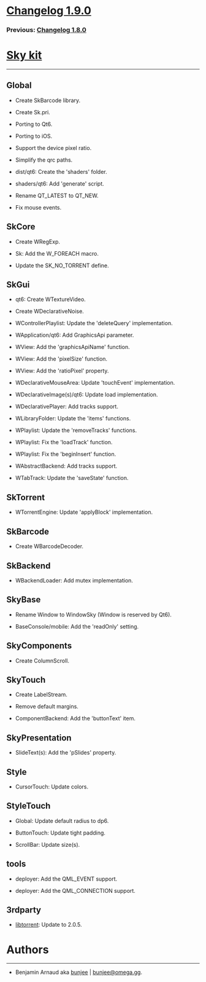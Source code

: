 # [Changelog 1.9.0](http://omega.gg/Sky/changes/1.9.0.html)

### Previous: [Changelog 1.8.0](1.8.0.html)

# [Sky kit](http://omega.gg/Sky)
---

## Global

- Create SkBarcode library.

- Create Sk.pri.

- Porting to Qt6.

- Porting to iOS.

- Support the device pixel ratio.

- Simplify the qrc paths.

- dist/qt6: Create the 'shaders' folder.

- shaders/qt6: Add 'generate' script.

- Rename QT_LATEST to QT_NEW.

- Fix mouse events.


## SkCore

- Create WRegExp.

- Sk: Add the W_FOREACH macro.

- Update the SK_NO_TORRENT define.


## SkGui

- qt6: Create WTextureVideo.

- Create WDeclarativeNoise.

- WControllerPlaylist: Update the 'deleteQuery' implementation.

- WApplication/qt6: Add GraphicsApi parameter.

- WView: Add the 'graphicsApiName' function.

- WView: Add the 'pixelSize' function.

- WView: Add the 'ratioPixel' property.

- WDeclarativeMouseArea: Update 'touchEvent' implementation.

- WDeclarativeImage(s)/qt6: Update load implementation.

- WDeclarativePlayer: Add tracks support.

- WLibraryFolder: Update the 'items' functions.

- WPlaylist: Update the 'removeTracks' functions.

- WPlaylist: Fix the 'loadTrack' function.

- WPlaylist: Fix the 'beginInsert' function.

- WAbstractBackend: Add tracks support.

- WTabTrack: Update the 'saveState' function.


## SkTorrent

- WTorrentEngine: Update 'applyBlock' implementation.


## SkBarcode

- Create WBarcodeDecoder.


## SkBackend

- WBackendLoader: Add mutex implementation.


## SkyBase

- Rename Window to WindowSky (Window is reserved by Qt6).

- BaseConsole/mobile: Add the 'readOnly' setting.


## SkyComponents

- Create ColumnScroll.


## SkyTouch

- Create LabelStream.

- Remove default margins.

- ComponentBackend: Add the 'buttonText' item.


## SkyPresentation

- SlideText(s): Add the 'pSlides' property.


## Style

- CursorTouch: Update colors.


## StyleTouch

- Global: Update default radius to dp6.

- ButtonTouch: Update tight padding.

- ScrollBar: Update size(s).


## tools

- deployer: Add the QML_EVENT support.

- deployer: Add the QML_CONNECTION support.


## 3rdparty

- [libtorrent](http://github.com/arvidn/libtorrent): Update to 2.0.5.


# Authors
---

- Benjamin Arnaud aka [bunjee](http://bunjee.me) | <bunjee@omega.gg>.
